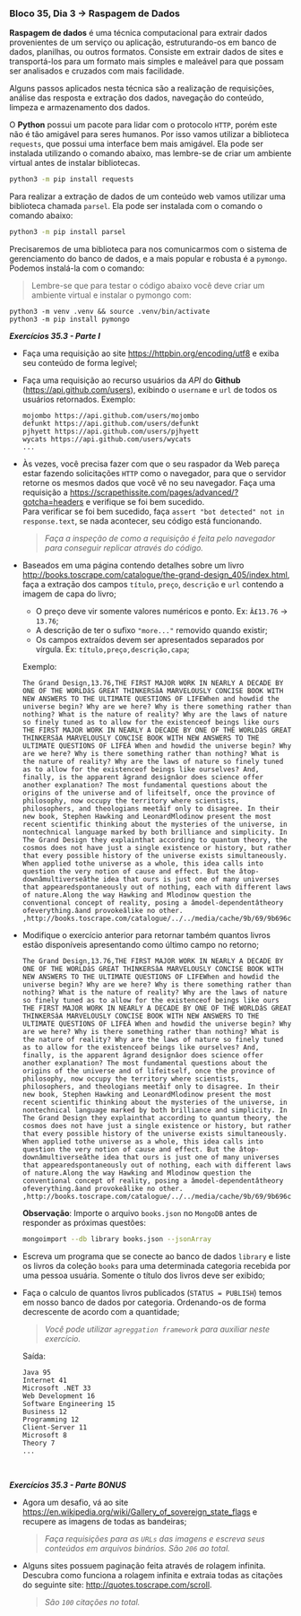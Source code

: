 ### Bloco 35, Dia 3 -> Raspagem de Dados

**Raspagem de dados** é uma técnica computacional para extrair dados provenientes de um serviço ou aplicação, estruturando-os em banco de dados, planilhas, ou outros formatos. Consiste em extrair dados de sites e transportá-los para um formato mais simples e maleável para que possam ser analisados e cruzados com mais facilidade.

Alguns passos aplicados nesta técnica são a realização de requisições, análise das resposta e extração dos dados, navegação do conteúdo, limpeza e armazenamento dos dados.

O **Python** possui um pacote para lidar com o protocolo `HTTP`, porém este não é tão amigável para seres humanos. Por isso vamos utilizar a biblioteca `requests`, que possui uma interface bem mais amigável. Ela pode ser instalada utilizando o comando abaixo, mas lembre-se de criar um ambiente virtual antes de instalar bibliotecas.
```bash
python3 -m pip install requests
```

Para realizar a extração de dados de um conteúdo web vamos utilizar uma biblioteca chamada `parsel`. Ela pode ser instalada com o comando o comando abaixo:
```bash
python3 -m pip install parsel
```

Precisaremos de uma biblioteca para nos comunicarmos com o sistema de gerenciamento do banco de dados, e a mais popular e robusta é a `pymongo`. Podemos instalá-la com o comando:
> Lembre-se que para testar o código abaixo você deve criar um ambiente virtual e instalar o pymongo com:
```
python3 -m venv .venv && source .venv/bin/activate
python3 -m pip install pymongo
```

_**Exercícios 35.3 - Parte I**_

 - Faça uma requisição ao site https://httpbin.org/encoding/utf8 e exiba seu conteúdo de forma legível;

 - Faça uma requisição ao recurso usuários da _API_ do **Github** (https://api.github.com/users), exibindo o `username` e `url` de todos os usuários retornados. Exemplo:
    ```
    mojombo https://api.github.com/users/mojombo
    defunkt https://api.github.com/users/defunkt
    pjhyett https://api.github.com/users/pjhyett
    wycats https://api.github.com/users/wycats
    ...
    ```

 - Às vezes, você precisa fazer com que o seu raspador da Web pareça estar fazendo solicitações `HTTP` como o navegador, para que o servidor retorne os mesmos dados que você vê no seu navegador. Faça uma requisição a https://scrapethissite.com/pages/advanced/?gotcha=headers e verifique se foi bem sucedido. <br>
 Para verificar se foi bem sucedido, faça `assert "bot detected" not in response.text`, se nada acontecer, seu código está funcionando.

    > _Faça a inspeção de como a requisição é feita pelo navegador para conseguir replicar através do código._

 - Baseados em uma página contendo detalhes sobre um livro http://books.toscrape.com/catalogue/the-grand-design_405/index.html, faça a extração dos campos `título`, `preço`, `descrição` e `url` contendo a imagem de capa do livro;
   - O preço deve vir somente valores numéricos e ponto. Ex: `Â£13.76` -> `13.76`;
   - A descrição de ter o sufixo `"more..."` removido quando existir;
   - Os campos extraídos devem ser apresentados separados por vírgula. Ex: `título,preço,descrição,capa`;

    Exemplo:
    ```
    The Grand Design,13.76,THE FIRST MAJOR WORK IN NEARLY A DECADE BY ONE OF THE WORLDâS GREAT THINKERSâA MARVELOUSLY CONCISE BOOK WITH NEW ANSWERS TO THE ULTIMATE QUESTIONS OF LIFEWhen and howdid the universe begin? Why are we here? Why is there something rather than nothing? What is the nature of reality? Why are the laws of nature so finely tuned as to allow for the existenceof beings like ours THE FIRST MAJOR WORK IN NEARLY A DECADE BY ONE OF THE WORLDâS GREAT THINKERSâA MARVELOUSLY CONCISE BOOK WITH NEW ANSWERS TO THE ULTIMATE QUESTIONS OF LIFEÂ When and howdid the universe begin? Why are we here? Why is there something rather than nothing? What is the nature of reality? Why are the laws of nature so finely tuned as to allow for the existenceof beings like ourselves? And, finally, is the apparent âgrand designâor does science offer another explanation? The most fundamental questions about the origins of the universe and of lifeitself, once the province of philosophy, now occupy the territory where scientists, philosophers, and theologians meetâif only to disagree. In their new book, Stephen Hawking and LeonardMlodinow present the most recent scientific thinking about the mysteries of the universe, in nontechnical language marked by both brilliance and simplicity. In The Grand Design they explainthat according to quantum theory, the cosmos does not have just a single existence or history, but rather that every possible history of the universe exists simultaneously. When applied tothe universe as a whole, this idea calls into question the very notion of cause and effect. But the âtop-downâmultiverseâthe idea that ours is just one of many universes that appearedspontaneously out of nothing, each with different laws of nature.Along the way Hawking and Mlodinow question the conventional concept of reality, posing a âmodel-dependentâtheory ofeverything.âand provokeâlike no other. ,http://books.toscrape.com/catalogue/../../media/cache/9b/69/9b696c2064d6ee387774b6121bb4be91.jpg,5
    ```

 - Modifique o exercício anterior para retornar também quantos livros estão disponíveis apresentando como último campo no retorno;
    ```
    The Grand Design,13.76,THE FIRST MAJOR WORK IN NEARLY A DECADE BY ONE OF THE WORLDâS GREAT THINKERSâA MARVELOUSLY CONCISE BOOK WITH NEW ANSWERS TO THE ULTIMATE QUESTIONS OF LIFEWhen and howdid the universe begin? Why are we here? Why is there something rather than nothing? What is the nature of reality? Why are the laws of nature so finely tuned as to allow for the existenceof beings like ours THE FIRST MAJOR WORK IN NEARLY A DECADE BY ONE OF THE WORLDâS GREAT THINKERSâA MARVELOUSLY CONCISE BOOK WITH NEW ANSWERS TO THE ULTIMATE QUESTIONS OF LIFEÂ When and howdid the universe begin? Why are we here? Why is there something rather than nothing? What is the nature of reality? Why are the laws of nature so finely tuned as to allow for the existenceof beings like ourselves? And, finally, is the apparent âgrand designâor does science offer another explanation? The most fundamental questions about the origins of the universe and of lifeitself, once the province of philosophy, now occupy the territory where scientists, philosophers, and theologians meetâif only to disagree. In their new book, Stephen Hawking and LeonardMlodinow present the most recent scientific thinking about the mysteries of the universe, in nontechnical language marked by both brilliance and simplicity. In The Grand Design they explainthat according to quantum theory, the cosmos does not have just a single existence or history, but rather that every possible history of the universe exists simultaneously. When applied tothe universe as a whole, this idea calls into question the very notion of cause and effect. But the âtop-downâmultiverseâthe idea that ours is just one of many universes that appearedspontaneously out of nothing, each with different laws of nature.Along the way Hawking and Mlodinow question the conventional concept of reality, posing a âmodel-dependentâtheory ofeverything.âand provokeâlike no other. ,http://books.toscrape.com/catalogue/../../media/cache/9b/69/9b696c2064d6ee387774b6121bb4be91.jpg,5
    ```

    **Observação**: Importe o arquivo `books.json` no `MongoDB` antes de responder as próximas questões:
    ```bash
    mongoimport --db library books.json --jsonArray
    ```

 - Escreva um programa que se conecte ao banco de dados `library` e liste os livros da coleção `books` para uma determinada categoria recebida por uma pessoa usuária. Somente o título dos livros deve ser exibido;

 - Faça o calculo de quantos livros publicados (`STATUS = PUBLISH`) temos em nosso banco de dados por categoria. Ordenando-os de forma decrescente de acordo com a quantidade;

    > _Você pode utilizar `agreggation framework` para auxiliar neste exercício._

    Saída:
    ```
    Java 95
    Internet 41
    Microsoft .NET 33
    Web Development 16
    Software Engineering 15
    Business 12
    Programming 12
    Client-Server 11
    Microsoft 8
    Theory 7
    ...
    ```

<br>

_**Exercícios 35.3 - Parte BONUS**_

 - Agora um desafio, vá ao site https://en.wikipedia.org/wiki/Gallery_of_sovereign_state_flags e recupere as imagens de todas as bandeiras;
    >  _Faça requisições para as `URLs` das imagens e escreva seus conteúdos em arquivos binários. São `206` ao total._

 - Alguns sites possuem paginação feita através de rolagem infinita. Descubra como funciona a rolagem infinita e extraia todas as citações do seguinte site: http://quotes.toscrape.com/scroll.
    > _São `100` citações no total._
